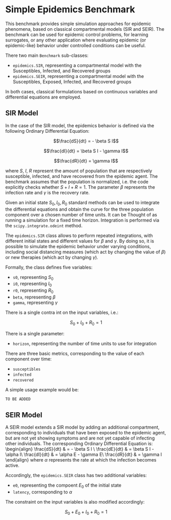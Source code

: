 # Simple Epidemics Benchmark

This benchmark provides simple simulation approaches for epidemic phenomena, based on classical compartmental models (SIR and SEIR).
The benchmark can be used for epidemic control problems, for learning surrogates, or any other application where evaluating epidemic (or epidemic-like) behavior under controlled conditions can be useful.

There two main `Benchmark` sub-classes:

* `epidemics.SIR`, representing a compartmental model with the Susceptibles, Infected, and Recovered groups
* `epidemics.SEIR`, representing a compartmental model with the Susceptibles, Exposed, Infected, and Recovered groups

In both cases, classical formulations based on continuous variables and differential equations are employed.

## SIR Model

In the case of the SIR model, the epidemics behavior is defined via the following Ordinary Differential Equation:

$$\frac{dS}{dt} = - \beta S I$$

$$\frac{dI}{dt} = \beta S I - \gamma I$$

$$\frac{dR}{dt} = \gamma I$$

where $S$, $I$, $R$ represent the amount of population that are respectively susceptible, infected, and have recovered from the epidemic agent.
The benchmark assumes that the population is normalized, i.e. the code explicitly checks whether $S + I + R = 1$.
The parameter $\beta$ represents the infection rate and $\gamma$ is the recovery rate.

Given an initial state $S_0, I_0, R_0$ standard methods can be used to integrate the differential equations and obtain the curve for the three population component over a chosen number of time units. It can be Thought of as running a simulation for a fixed time horizon. Integration is performed via the `scipy.integrate.odeint` method.

The `epidemics.SIR` class allows to perform repeated integrations, with different initial states and different values for $\beta$ and $\gamma$. By doing so, it is possible to simulate the epidemic behavior under varying conditions, including social distancing measures (which act by changing the value of $\beta$) or new therapies (which act by changing $\gamma$).

Formally, the class defines five variables:

* `s0`, representing $S_0$
* `i0`, representing $I_0$
* `r0`, representing $R_0$
* `beta`, representing $\beta$
* `gamma`, representing $\gamma$

There is a single contra int on the input variables, i.e.:

$$S_0 + I_0 + R_0 = 1$$

There is a single parameter:

* `horizon`, representing the number of time units to use for integration

There are three basic metrics, corresponding to the value of each component over time:

* `susceptibles`
* `infected`
* `recovered`

A simple usage example would be:

```python
TO BE ADDED
```

## SEIR Model

A SEIR model extends a SIR model by adding an additional compartment, corresponding to individuals that have been exposed to the epidemic agent, but are not yet showing symptoms and are not yet capable of infecting other individuals. The corresponding Ordinary Differential Equation is:
\begin{align}
\frac{dS}{dt} & = - \beta S I \\
\frac{dE}{dt} & = \beta S I - \alpha I\\
\frac{dI}{dt} & = \alpha E - \gamma E\\
\frac{dR}{dt} & = \gamma I
\end{align}
where $\alpha$ represents the rate at which the infection becomes active.

Accordingly, the `epidemics.SEIR` class has two additional variables:

* `e0`, representing the compoent $E_0$ of the initial state
* `latency`, corresponding to $\alpha$

The constraint on the input variables is also modified accordingly:

$$S_0 + E_0 + I_0 + R_0 = 1$$
